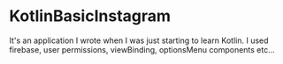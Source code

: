 # KotlinBasicInstagram
It's an application I wrote when I was just starting to learn Kotlin.
I used firebase, user permissions, viewBinding, optionsMenu components etc...
